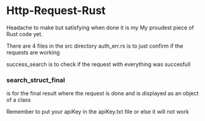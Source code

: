 # Http-Request-Rust
Headache to make but satisfying when done
it is my My proudest piece of Rust code yet.

There are 4 files in the src directory
auth_err.rs is to just confirm if the requests are working


success_search is to check if the request with everything was succesfull

### search_struct_final
is for the final result where the request is done and is displayed as an object of a class 


Remember to put your apiKey in the apiKey.txt file or else it will not work


